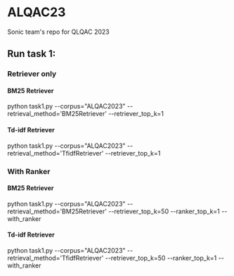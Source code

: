 # ALQAC23
Sonic team's repo for QLQAC 2023


## Run task 1:
### Retriever only
#### BM25 Retriever
python task1.py --corpus="ALQAC2023" --retrieval_method='BM25Retriever' --retriever_top_k=1

#### Td-idf Retriever
python task1.py --corpus="ALQAC2023" --retrieval_method='TfidfRetriever' --retriever_top_k=1

### With Ranker
#### BM25 Retriever
python task1.py --corpus="ALQAC2023" --retrieval_method='BM25Retriever' --retriever_top_k=50 --ranker_top_k=1 --with_ranker

#### Td-idf Retriever
python task1.py --corpus="ALQAC2023" --retrieval_method='TfidfRetriever' --retriever_top_k=50 --ranker_top_k=1 --with_ranker